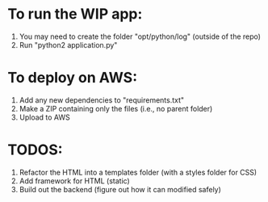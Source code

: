 # To run the WIP app:
1. You may need to create the folder "opt/python/log" (outside of the repo)
2. Run "python2 application.py"

# To deploy on AWS:
1. Add any new dependencies to "requirements.txt"
2. Make a ZIP containing only the files (i.e., no parent folder)
3. Upload to AWS

# TODOS:
1. Refactor the HTML into a templates folder (with a styles folder for CSS)
2. Add framework for HTML (static)
3. Build out the backend (figure out how it can modified safely)
